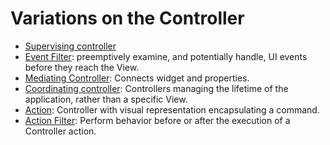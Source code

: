 # Variations on the Controller

* [Supervising controller](39_supervising_controller.md)
* [Event Filter](33_event_filter.md): preemptively examine, and potentially handle, UI events before they reach the View.
* [Mediating Controller](mediating_controller.md): Connects widget and properties.
* [Coordinating controller](coordinating_controller.md): Controllers managing the lifetime of the application, rather than a specific View.
* [Action](action.md): Controller with visual representation encapsulating a command.
* [Action Filter](action_filter.md): Perform behavior before or after the execution of a Controller action.
